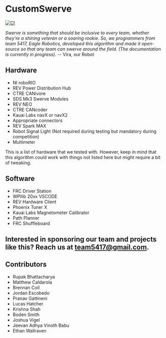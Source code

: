 # CustomSwerve

[![CI](https://github.com/frc5417/CustomSwerve/actions/workflows/main.yml/badge.svg)](https://github.com/frc5417/CustomSwerve/actions/workflows/main.yml)

_Swerve is something that should be inclusive to every team, whether they're a shining veteran or a soaring rookie. So, we programmers from team 5417, Eagle Robotics, developed this algorithm and made it open-source so that any team can swerve around the field. (The documentation is currently in progress)._ 
-- Vira, our Robot

## Hardware

* NI roboRIO
* REV Power Distribution Hub
* CTRE CANivore
* SDS Mk3 Swerve Modules
* REV NEO
* CTRE CANcoder
* Kauai Labs navX or navX2
* Appropriate connectors
* REV Spark MAX
* Robot Signal Light (Not required during testing but mandatory during competition)
* Multimeter

This is a list of hardware that we tested with. However, keep in mind that this algorithm could work with things not listed here but might require a bit of tweaking.

## Software

* FRC Driver Station
* WPIlib 20xx VSCODE
* REV Hardware Client
* Phoenix Tuner X
* Kauai Labs Magnetometer Calibrator
* Path Planner
* FRC Shuffleboard

## Interested in sponsoring our team and projects like this? Reach us at team5417@gmail.com.

## Contributors

* Rupak Bhattacharya
* Matthew Caldarola
* Brennan Coil
* Jordan Escobedo
* Pranav Gattineni
* Lucas Hatcher
* Krishna Shah
* Boden Smith
* Joshua Vigel
* Jeevan Adhya Vinoth Babu
* Ethan Wallraven